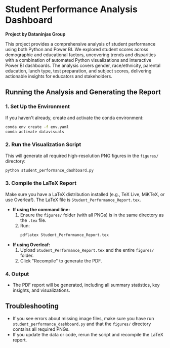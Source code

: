 # Student Performance Analysis Dashboard

**Project by Dataninjas Group**

This project provides a comprehensive analysis of student performance using both Python and Power BI. We explored student scores across demographic and educational factors, uncovering trends and disparities with a combination of automated Python visualizations and interactive Power BI dashboards. The analysis covers gender, race/ethnicity, parental education, lunch type, test preparation, and subject scores, delivering actionable insights for educators and stakeholders.

## Running the Analysis and Generating the Report

### 1. Set Up the Environment
If you haven't already, create and activate the conda environment:

```bash
conda env create -f env.yaml
conda activate datavisuals
```

### 2. Run the Visualization Script
This will generate all required high-resolution PNG figures in the `figures/` directory:

```bash
python student_performance_dashboard.py
```

### 3. Compile the LaTeX Report
Make sure you have a LaTeX distribution installed (e.g., TeX Live, MiKTeX, or use Overleaf). The LaTeX file is `Student_Performance_Report.tex`.

- **If using the command line:**
  1. Ensure the `figures/` folder (with all PNGs) is in the same directory as the `.tex` file.
  2. Run:
     ```bash
     pdflatex Student_Performance_Report.tex
     ```
- **If using Overleaf:**
  1. Upload `Student_Performance_Report.tex` and the entire `figures/` folder.
  2. Click "Recompile" to generate the PDF.

### 4. Output
- The PDF report will be generated, including all summary statistics, key insights, and visualizations.

## Troubleshooting
- If you see errors about missing image files, make sure you have run `student_performance_dashboard.py` and that the `figures/` directory contains all required PNGs.
- If you update the data or code, rerun the script and recompile the LaTeX report. 